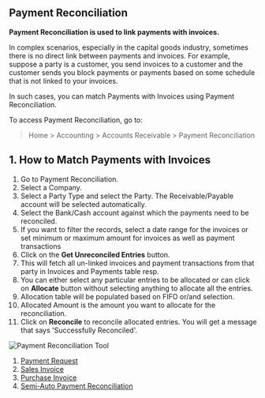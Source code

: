 ## Payment Reconciliation

**Payment Reconciliation is used to link payments with invoices.**

In complex scenarios, especially in the capital goods industry, sometimes there is no direct link between payments and invoices. For example, suppose a party is a customer, you send invoices to a customer and the customer sends you block payments or payments based on some schedule that is not linked to your invoices.

In such cases, you can match Payments with Invoices using Payment Reconciliation.

To access Payment Reconciliation, go to:

> Home > Accounting > Accounts Receivable > Payment Reconciliation

## 1\. How to Match Payments with Invoices

1.  Go to Payment Reconciliation.
2.  Select a Company.
3.  Select a Party Type and select the Party. The Receivable/Payable account will be selected automatically.
4.  Select the Bank/Cash account against which the payments need to be reconciled.
5.  If you want to filter the records, select a date range for the invoices or set minimum or maximum amount for invoices as well as payment transactions
6.  Click on the **Get Unreconciled Entries** button.
7.  This will fetch all un-linked invoices and payment transactions from that party in Invoices and Payments table resp.
8.  You can either select any particular entries to be allocated or can click on **Allocate** button without selecting anything to allocate all the entries.
9.  Allocation table will be populated based on FIFO or/and selection.
10.  Allocated Amount is the amount you want to allocate for the reconciliation.
11.  Click on **Reconcile** to reconcile allocated entries. You will get a message that says 'Successfully Reconciled'.

![Payment Reconciliation Tool](https://docs.erpnext.com/files/payment_recon.gif)

1.  [Payment Request](https://docs.erpnext.com/docs/v13/user/manual/en/accounts/payment-request)
2.  [Sales Invoice](https://docs.erpnext.com/docs/v13/user/manual/en/accounts/sales-invoice)
3.  [Purchase Invoice](https://docs.erpnext.com/docs/v13/user/manual/en/accounts/purchase-invoice)
4.  [Semi-Auto Payment Reconciliation](https://docs.erpnext.com/docs/v14/user/manual/en/accounts/semi-auto-payment-reconciliation)